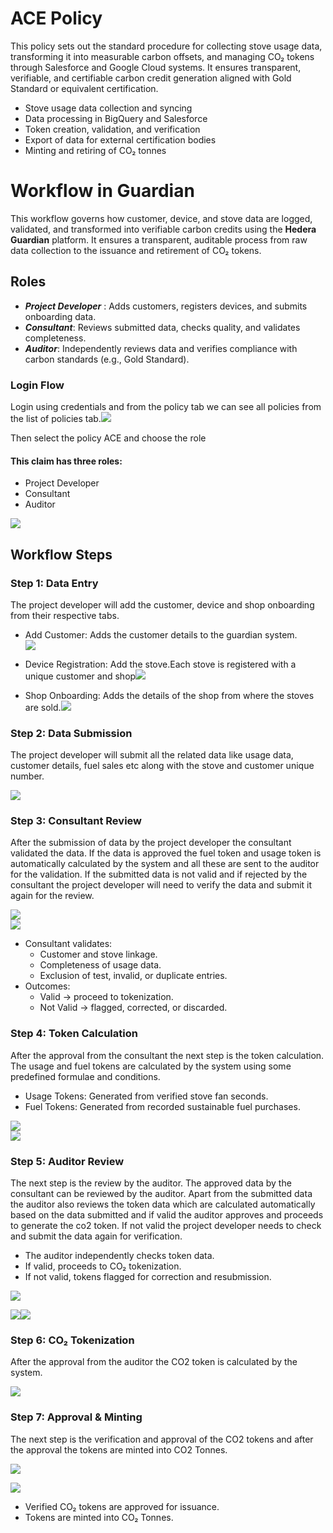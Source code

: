 # ACE Policy

This policy sets out the standard procedure for collecting stove usage data, transforming it into measurable carbon offsets, and managing CO₂ tokens through Salesforce and Google Cloud systems. It ensures transparent, verifiable, and certifiable carbon credit generation aligned with Gold Standard or equivalent certification.

* Stove usage data collection and syncing  
* Data processing in BigQuery and Salesforce  
* Token creation, validation, and verification  
* Export of data for external certification bodies  
* Minting and retiring of CO₂ tonnes

# Workflow in Guardian

This workflow governs how customer, device, and stove data are logged, validated, and transformed into verifiable carbon credits using the **Hedera Guardian** platform. It ensures a transparent, auditable process from raw data collection to the issuance and retirement of CO₂ tokens.

## Roles

* ***Project Developer*** : Adds customers, registers devices, and submits onboarding data.  
* ***Consultant***: Reviews submitted data, checks quality, and validates completeness.  
* ***Auditor***: Independently reviews data and verifies compliance with carbon standards (e.g., Gold Standard).

### Login Flow

Login using credentials and from the policy tab we can see all policies from the list of policies tab.![][image1]

Then select the policy ACE and choose the role

#### This claim has three roles:

* Project Developer  
* Consultant  
* Auditor

![][image2]

## Workflow Steps

### Step 1: Data Entry

The project developer will add the customer, device and shop onboarding from their respective tabs.

* Add Customer: Adds the customer details to the guardian system.  
  ![][image3]  
    
* Device Registration: Add the stove.Each stove is registered with a unique customer and shop![][image4]  
* Shop Onboarding: Adds the details of the shop from where the stoves are sold.![][image5]

### 

### Step 2: Data Submission

The project developer will submit all the related data like usage data, customer details, fuel sales etc along with the stove and customer unique number. 

![][image6]

### Step 3: Consultant Review

After the submission of data by the project developer the consultant validated the data. If the data is approved the fuel token and usage token is automatically calculated by the system and all these are sent to the auditor for the validation. If the submitted data is not valid and if rejected by the consultant the project developer will need to verify the data and submit it again for the review.

![][image7]  
![][image8]

* Consultant validates:  
  * Customer and stove linkage.  
  * Completeness of usage data.  
  * Exclusion of test, invalid, or duplicate entries.  
* Outcomes:  
  * Valid → proceed to tokenization.  
  * Not Valid → flagged, corrected, or discarded.

### Step 4: Token Calculation

After the approval from the consultant the next step is the token calculation. The usage and fuel tokens are calculated by the system using some predefined formulae and conditions.

* Usage Tokens: Generated from verified stove fan seconds.  
* Fuel Tokens: Generated from recorded sustainable fuel purchases.

![][image9]  
![][image10]

### 

### Step 5: Auditor Review

The next step is the review by the auditor. The approved data by the consultant can be reviewed by the auditor. Apart from the submitted data the auditor also reviews the token data which are calculated automatically based on the data submitted and if valid the auditor approves and proceeds to generate the co2 token. If not valid the project developer needs to check and submit the data again for verification.

* The auditor independently checks token data.  
* If valid, proceeds to CO₂ tokenization.  
* If not valid, tokens flagged for correction and resubmission.

![][image11]

![][image12]![][image13]

### Step 6: CO₂ Tokenization

After the approval from the auditor the CO2 token is calculated by the system.

![][image14]

### Step 7: Approval & Minting

The next step is the verification and approval of the CO2 tokens and after the approval the tokens are minted into CO2 Tonnes.

![][image15]

![][image16]

* Verified CO₂ tokens are approved for issuance.  
* Tokens are minted into CO₂ Tonnes.


[image1]: <assets/images/list_policies.png>
[image2]: <assets/images/select_role.png>
[image3]: <assets/images/add_customer.png>
[image4]: <assets/images/add_device.png>    
[image5]: <assets/images/add_shop.png>
[image6]: <assets/images/pd_submit_data.png>
[image7]: <assets/images/view_submit_data.png>
[image8]: <assets/images/submit_data_approve.png>
[image9]: <assets/images/usage_token.png>
[image10]: <assets/images/fuel_token.png>
[image11]: <assets/images/auditor_submit_data.png>
[image12]: <assets/images/auditor_usage_token.png>
[image13]: <assets/images/auditor_fuel_token.png>
[image14]: <assets/images/co2_token.png>
[image15]: <assets/images/co2_approve.png>
[image16]: <assets/images/co2_tonne.png>
